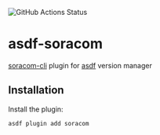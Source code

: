 ![GitHub Actions Status](https://github.com/grimoh/asdf-soracom/workflows/Build/badge.svg?branch=main)

# asdf-soracom

[soracom-cli](https://github.com/soracom/soracom-cli) plugin for [asdf](https://github.com/asdf-vm/asdf) version manager

## Installation

Install the plugin:

```
asdf plugin add soracom
```
